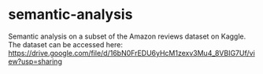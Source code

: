 # semantic-analysis

Semantic analysis on a subset of the Amazon reviews dataset on Kaggle. The dataset can be accessed here: https://drive.google.com/file/d/16bN0FrEDU6yHcM1zexv3Mu4_8VBIG7Uf/view?usp=sharing
